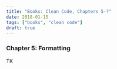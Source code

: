 ```yaml
---
title: "Books: Clean Code, Chapters 5-?"
date: 2018-01-15
tags: ["books", "clean code"]
draft: true
---
```


### Chapter 5: Formatting

TK

